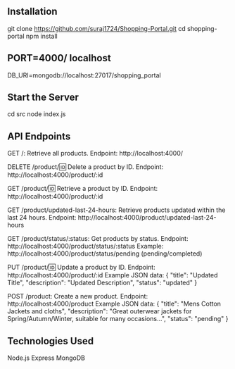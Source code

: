 ## Installation
git clone https://github.com/suraj1724/Shopping-Portal.git
cd shopping-portal
npm install

## PORT=4000/ localhost
DB_URI=mongodb://localhost:27017/shopping_portal

## Start the Server
cd src
node index.js

## API Endpoints
GET /: Retrieve all products.
Endpoint: http://localhost:4000/

DELETE /product/:id: Delete a product by ID.
Endpoint: http://localhost:4000/product/:id

GET /product/:id: Retrieve a product by ID.
Endpoint: http://localhost:4000/product/:id

GET /product/updated-last-24-hours: Retrieve products updated within the last 24 hours.
Endpoint: http://localhost:4000/product/updated-last-24-hours

GET /product/status/:status: Get products by status.
Endpoint: http://localhost:4000/product/status/:status
Example: http://localhost:4000/product/status/pending (pending/completed)

PUT /product/:id: Update a product by ID.
Endpoint: http://localhost:4000/product/:id
Example JSON data:
{
  "title": "Updated Title",
  "description": "Updated Description",
  "status": "updated"
}


POST /product: Create a new product.
Endpoint: http://localhost:4000/product
Example JSON data:
{
  "title": "Mens Cotton Jackets and cloths",
  "description": "Great outerwear jackets for Spring/Autumn/Winter, suitable for many occasions...",
  "status": "pending"
}



 

## Technologies Used
Node.js
Express
MongoDB